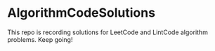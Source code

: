 # AlgorithmCodeSolutions

This repo is recording solutions for LeetCode and LintCode algorithm problems. Keep going!
